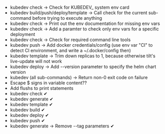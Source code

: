 - kubedev check -> Check for KUBEDEV\_ system env card
- kubedev build/push/deploy/template -> Call check for the current sub-command before trying to execute anything
- kubedev check -> Print out the env documentation for missing env vars
- kubedev check -> Add a paramter to check only env vars for a specific deployment
- kubedev check -> Check for required command line tools
- kubedev push -> Add docker credentials/config (use env var "CI" to detect CI environment, and write a ~/.docker/config then)
- kubedev template -> Trim down replicas to 1, because otherwise tilt's live-update will not work
- kubedev deploy -> Add --version parameter to specify the helm chart version
- kubedev (all sub-commands) -> Return non-0 exit code on failure
- Escape \$ signs in variable content??
- Add flushs to print statements
- kubedev check ✔
- kubedev generate ✔
- kubedev template ✔
- kubedev build ✔
- kubedev deploy ✔
- kubedev push ✔
- kubedev generate -> Remove --tag parameters ✔
